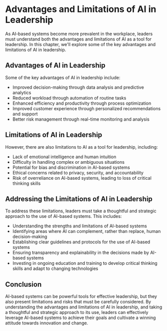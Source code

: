 Advantages and Limitations of AI in Leadership
============================================================================

As AI-based systems become more prevalent in the workplace, leaders must understand both the advantages and limitations of AI as a tool for leadership. In this chapter, we'll explore some of the key advantages and limitations of AI in leadership.

Advantages of AI in Leadership
------------------------------

Some of the key advantages of AI in leadership include:

* Improved decision-making through data analysis and predictive analytics
* Reduced workload through automation of routine tasks
* Enhanced efficiency and productivity through process optimization
* Improved customer experience through personalized recommendations and support
* Better risk management through real-time monitoring and analysis

Limitations of AI in Leadership
-------------------------------

However, there are also limitations to AI as a tool for leadership, including:

* Lack of emotional intelligence and human intuition
* Difficulty in handling complex or ambiguous situations
* Potential for bias and discrimination in AI-based systems
* Ethical concerns related to privacy, security, and accountability
* Risk of overreliance on AI-based systems, leading to loss of critical thinking skills

Addressing the Limitations of AI in Leadership
----------------------------------------------

To address these limitations, leaders must take a thoughtful and strategic approach to the use of AI-based systems. This includes:

* Understanding the strengths and limitations of AI-based systems
* Identifying areas where AI can complement, rather than replace, human decision-making
* Establishing clear guidelines and protocols for the use of AI-based systems
* Ensuring transparency and explainability in the decisions made by AI-based systems
* Investing in ongoing education and training to develop critical thinking skills and adapt to changing technologies

Conclusion
----------

AI-based systems can be powerful tools for effective leadership, but they also present limitations and risks that must be carefully considered. By understanding the advantages and limitations of AI in leadership, and taking a thoughtful and strategic approach to its use, leaders can effectively leverage AI-based systems to achieve their goals and cultivate a winning attitude towards innovation and change.
